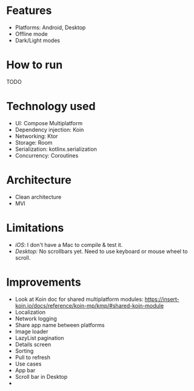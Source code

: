 # Features
- Platforms: Android, Desktop
- Offline mode
- Dark/Light modes

# How to run
TODO

# Technology used

- UI: Compose Multiplatform
- Dependency injection: Koin
- Networking: Ktor
- Storage: Room
- Serialization: kotlinx.serialization
- Concurrency: Coroutines

# Architecture

- Clean architecture
- MVI

# Limitations

- *iOS*: I don't have a Mac to compile & test it.
- *Desktop:* No scrollbars yet. Need to use keyboard or mouse wheel to scroll.

# Improvements

- Look at Koin doc for shared multiplatform modules: https://insert-koin.io/docs/reference/koin-mp/kmp/#shared-koin-module
- Localization
- Network logging
- Share app name between platforms
- Image loader
- LazyList pagination
- Details screen
- Sorting
- Pull to refresh
- Use cases
- App bar
- Scroll bar in Desktop
- 
